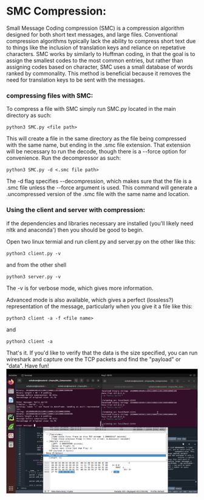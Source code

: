# SMC Compression:

Small Message Coding compression (SMC) is a compression algorithm designed for 
both short text messages, and large files. Conventional compression algorithms 
typically lack the ability to compress short text due to things like the inclusion
of translation keys and reliance on repetative characters. SMC works by similarly
to Huffman coding, in that the goal is to assign the smallest codes to the most 
common entries, but rather than assigning codes based on character, SMC uses a 
small database of words ranked by commonality. This method is beneficial because 
it removes the need for translation keys to be sent with the messages. 

### compressing files with SMC:

To compress a file with SMC simply run SMC.py located in the main directory as such:

```
python3 SMC.py <file path>
```

This will create a file in the same directory as the file being compressed with 
the same name, but ending in the .smc file extension. That extension will be 
necessary to run the decode, though there is a --force option for convenience.
Run the decompressor as such:

```
python3 SMC.py -d <.smc file path>
``` 

The -d flag specifies --decompression, which makes sure that the file is a .smc 
file unless the --force argument is used. This command will generate a .uncompressed
version of the .smc file with the same name and location.


### Using the client and server with compression:

if the dependencies and libraries necessary are installed (you'll likely need nltk and anaconda') then you
should be good to begin.


Open two linux termial and run client.py and server.py on the other like this:

```
python3 client.py -v
```

and from the other shell

```
python3 server.py -v
```

The -v is for verbose mode, which gives more information. 

Advanced mode is also available, which gives a perfect (lossless?) representation of the message, particularly 
when you give it a file like this:

```
python3 client -a -f <file name>
``` 
and 
```
python3 client -a
```

That's it. If you'd like to verify that the data is the size specified, you can run wireshark and capture one 
the TCP packets and find the "payload" or "data". Have fun!
![Alt text](figures/wireshark_payload.png)
